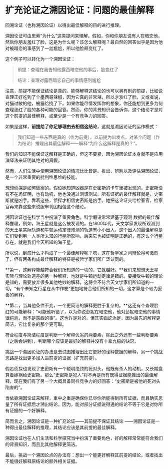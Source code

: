 # 扩充论证之溯因论证：问题的最佳解释

回溯论证（也称溯因论证）以得出最佳解释的目的进行推理。

溯因论证可由思索“为什么”这类提问来理解。假如，你和你朋友说有人在暗恋他，然后你朋友羞红了脸，这是为什么呢？该怎么解释呢？最自然的回答似乎是因为他对被暗恋的事感到了一丝尴尬，所以他脸颊变红了。

这个例子可以转化为一个溯因论证：

> 前提：查理在我告知他露西暗恋他的事后，脸变红了
>
> 结论：查理对露西暗恋自己的事情感到尴尬

注意，前提不能保证结论是真的。能够解释这结论的也可以另有别的前提，比如说查理正好吃到了个墨西哥辣椒，因为它真的非常辣，所以才涨红了脸。又或者说，对猫过敏的他，被猫给挠了下。如果你能尽情发挥你的想象，你还能想到更多为何查理涨红了脸的各种可能的回答。然而，你的背景知识会告诉你，这个结论才是对这个前提的最佳解释，或至少是一个有竞争力的回答。

如果是这样，**前提给了你足够理由去相信这结论**，这就是溯因论证的运作模式：

> 我们知道一些东西是真的（作为前提），以前提为出发点，对某个问题（作为结论）推理出其最佳解释——解释“为什么这解释是真的？”。

我们的知识不能保证这解释是正确的，但这不要紧，因为溯因论证本身就不是应用演绎法来证明其绝对的真假。

然而，人们生活中使用溯因论证的情况比比皆是。推出、辨别以及评估溯因论证，是一个非常重要的批判性思维的技能。

想想侦探是如何破案的。假设她知道凶器是在史密斯的卡车里被发现的，史密斯没有不在场证明，也有动机，他也没通过测谎测试。所有证据的最佳解释就是，史密斯就是凶手。靠着这些，侦探才相信史密斯是凶手。她把这论证交给检察官，检察官再来靠这些来说服审判团相信这个结论。

溯因论证也在科学当中扮演了重要角色。科学假设常常建基于观测
数据的最佳解释推理，例如，海王星就是这么被发现的。在1800年代，天文学家发现所观测到的天王星实际轨道和牛顿运动定律预测的轨道有小小出入，这个出入的最佳解释是它们受到另一人类所未知的行星所影响，后来它也被证明是正确的，有这么个行星存在，就是我们今天所知的海王星。

所以说，到底什么才构成了一个最佳解释呢？嗯，这在哲学家之间辩论得可激烈了，但有两条构成最佳解释的特征是被哲学家们所广泛认同的。

**第一，这解释能越符合我们所知道的一切的，它就越好。**我们来想想天王星实际与理论轨道差的另一种解释，也就是牛顿运动定律是错的。要接受牛顿的理论是错的，需要放弃很多其他绝妙的解释，这将会不符合天文学家们所知道的一切。“有个未知之行星在从中作梗“更加地符合他们所知的一切，这才算是个较为妥善的解释。

**第二，当其他条件不变，一个更简洁的解释更胜于复杂的。**这还有个查理脸红的可能解释：“可能他听错了，以为你说彭妮在暗恋他，他对彭妮暗恋他的事情很尴尬，而不是露西的事”。这也许是对的，但其实画蛇添足，因为最先的解释更简洁，它比复杂的那个更可取。

符合程度与简洁程度是判断一个解释优劣的两要素，除此之外还有一些判断要素（之后会讲到），判断哪个应该是最好的解释并没有十拿九稳的诀窍。

挑战一个溯因论证的办法是去试图推理出比它更好的诠释数据的解释，另一个挑战思路是找出更多加入进前提的证据（扩充前提）。

假若侦探也发现了史密斯有一个聪明绝顶的死对头，他既有杀人的动机，又长期盘算着嫁祸给史密斯。那么“史密斯是犯人”将不再是所有既得证据能推出的最佳解释，现在我们有了另一个大概具备同样竞争力的好回答：“史密斯是被他的死对头陷害的”。

当依靠溯因论证来解释，重中之重是确保你已尽你所能得到所有证据，而且确实思量了所有证据后才溯出结论。因为，能对部分证据说得通的结论不等于它是对你所有证据的一个好解释。

简而言之，溯因论证是一种扩充论证——其前提不保证其结论
——溯因论证是一种得出最佳解释的推理，其结论应该是其前提的最佳解释。

溯因论证也在人们生活和科学探究当中扮演了重要角色，好的解释常常能符合我们的背景知识，而且比其他解释更简洁。

最后，挑战一个溯因论点的办法有：想出一个能更好解释其前提的结论，或者找出不能很好解释原结论的额外相关证据。